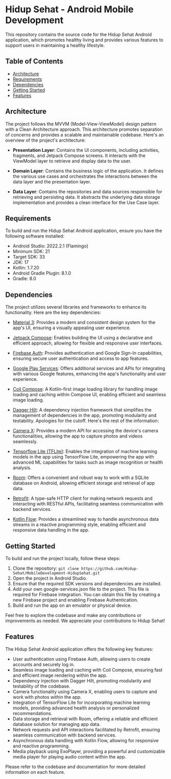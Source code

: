 # Hidup Sehat - Android Mobile Development

This repository contains the source code for the Hidup Sehat Android application, which promotes healthy living and provides various features to support users in maintaining a healthy lifestyle.

## Table of Contents
- [Architecture](#architecture)
- [Requirements](#requirements)
- [Dependencies](#dependencies)
- [Getting Started](#getting-started)
- [Features](#features)

## Architecture
The project follows the MVVM (Model-View-ViewModel) design pattern with a Clean Architecture approach. This architecture promotes separation of concerns and provides a scalable and maintainable codebase. Here's an overview of the project's architecture:

- **Presentation Layer**: Contains the UI components, including activities, fragments, and Jetpack Compose screens. It interacts with the ViewModel layer to retrieve and display data to the user.

- **Domain Layer**: Contains the business logic of the application. It defines the various use cases and orchestrates the interactions between the data layer and the presentation layer.

- **Data Layer**: Contains the repositories and data sources responsible for retrieving and persisting data. It abstracts the underlying data storage implementation and provides a clean interface for the Use Case layer.

## Requirements
To build and run the Hidup Sehat Android application, ensure you have the following software installed:

- Android Studio: 2022.2.1 (Flamingo)
- Minimum SDK: 21
- Target SDK: 33
- JDK: 17
- Kotlin: 1.7.20
- Android Gradle Plugin: 8.1.0
- Gradle: 8.0

## Dependencies
The project utilizes several libraries and frameworks to enhance its functionality. Here are the key dependencies:

- [Material 3](https://m3.material.io/): Provides a modern and consistent design system for the app's UI, ensuring a visually appealing user experience.

- [Jetpack Compose](https://developer.android.com/jetpack/compose?gclid=CjwKCAjwg-GjBhBnEiwAMUvNW3yzekVX4nip-iL9Zw-ANUPQ_4eFDIJ0NU5Do0dTMhZCX6caIh3J8BoCdgoQAvD_BwE&gclsrc=aw.ds&hl=id): Enables building the UI using a declarative and efficient approach, allowing for flexible and responsive user interfaces.

- [Firebase Auth](https://firebase.google.com/docs/auth/android/google-signin?hl=id): Provides authentication and Google Sign-In capabilities, ensuring secure user authentication and access to app features.

- [Google Play Services](https://developers.google.com/android/guides/setup): Offers additional services and APIs for integrating with various Google features, enhancing the app's functionality and user experience.

- [Coil Compose](https://coil-kt.github.io/coil/compose/): A Kotlin-first image loading library for handling image loading and caching within Compose UI, enabling efficient and seamless image loading.

- [Dagger Hilt](https://dagger.dev/hilt/): A dependency injection framework that simplifies the management of dependencies in the app, promoting modularity and testability.
Apologies for the cutoff. Here's the rest of the information:

- [Camera X](https://developer.android.com/jetpack/androidx/releases/camera?hl=id): Provides a modern API for accessing the device's camera functionalities, allowing the app to capture photos and videos seamlessly.

- [Tensorflow Lite (TFLite)](https://www.tensorflow.org/lite/android/quickstart): Enables the integration of machine learning models in the app using TensorFlow Lite, empowering the app with advanced ML capabilities for tasks such as image recognition or health analysis.

- [Room](https://developer.android.com/training/data-storage/room?hl=id): Offers a convenient and robust way to work with a SQLite database on Android, allowing efficient storage and retrieval of app data.

- [Retrofit](https://square.github.io/retrofit/): A type-safe HTTP client for making network requests and interacting with RESTful APIs, facilitating seamless communication with backend services.

- [Kotlin Flow](https://developer.android.com/kotlin/flow?hl=id): Provides a streamlined way to handle asynchronous data streams in a reactive programming style, enabling efficient and responsive data handling in the app.

## Getting Started
To build and run the project locally, follow these steps:

1. Clone the repository: `git clone https://github.com/Hidup-Sehat/MobileDevelopment-HidupSehat.git`
2. Open the project in Android Studio.
3. Ensure that the required SDK versions and dependencies are installed.
4. Add your own google-services.json file to the project. This file is required for Firebase integration. You can obtain this file by creating a new Firebase project and enabling Firebase Authentication.
5. Build and run the app on an emulator or physical device.

Feel free to explore the codebase and make any contributions or improvements as needed. We appreciate your contributions to Hidup Sehat!

## Features
The Hidup Sehat Android application offers the following key features:

- User authentication using Firebase Auth, allowing users to create accounts and securely log in.
- Seamless image loading and caching with Coil Compose, ensuring fast and efficient image rendering within the app.
- Dependency injection with Dagger Hilt, promoting modularity and testability of the codebase.
- Camera functionality using Camera X, enabling users to capture and work with photos within the app.
- Integration of TensorFlow Lite for incorporating machine learning models, providing advanced health analysis or personalized recommendations.
- Data storage and retrieval with Room, offering a reliable and efficient database solution for managing app data.
- Network requests and API interactions facilitated by Retrofit, ensuring seamless communication with backend services.
- Asynchronous data handling with Kotlin Flow, allowing for responsive and reactive programming.
- Media playback using ExoPlayer, providing a powerful and customizable media player for playing audio content within the app.

Please refer to the codebase and documentation for more detailed information on each feature.
